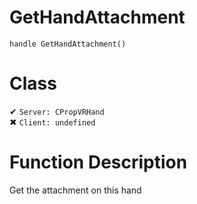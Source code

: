# GetHandAttachment
```
handle GetHandAttachment()
```
# Class
✔ `Server: CPropVRHand`  
✖ `Client: undefined`  

# Function Description
Get the attachment on this hand
